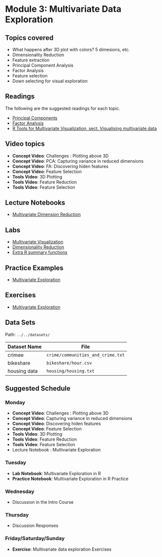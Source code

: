 # Module 3: Multivariate Data Exploration


## Topics covered

- What happens after 3D plot with colors?  5 dimesions, etc.
- Dimensionality Reduction
- Feature extraction
- Principal Component Analysis
- Factor Analysis
- Feature selection
- Down selecting for visual exploration


## Readings
The following are the suggested readings for each topic.

- [Principal Components]()
- [Factor Analysis]()
- [R Tools for Multivariate Visualization, sect. Visualising multivariate data](https://cran.r-project.org/web/views/Multivariate.html)


## Video topics
  - **Concept Video**: Challenges : Plotting above 3D
  - **Concept Video**: PCA: Capturing variance in reduced dimensions
  - **Concept Video**: FA: Discovering hiden features
  - **Concept Video**: Feature Selection
  - **Tools Video**: 3D Plotting
  - **Tools Video**: Feature Reduction
  - **Tools Video**: Feature Selection
  

## Lecture Notebooks
  - [Multivariate Dimension Reduction](./lectures/Dimension_Reduction.ipynb)

## Labs
  - [Multivariate Visualization](./labs/Multivariate_Visualization.ipynb)
  - [Dimensionality Reduction](./labs/Multivariate_Visualization.ipynb)
  - [Extra R summary functions](./labs/Extra_r_summary_functions.ipynb)


## Practice Examples  
  - [Multivariate Exploration](./practices/Practice_Multivariate_Exploration.ipynb)

## Exercises
  - [Multivariate Exploration](./exercises/Exercises.ipynb)

## Data Sets
Path: `../../datasets/`

Dataset Name            | File
------------------------|------------
crimee                  |`crime/communities_and_crime.txt`
bikeshare               |`bikeshare/hour.csv`
housing data            |`housing/housing.txt`


## Suggested Schedule

### Monday
  - **Concept Video**: Challenges : Plotting above 3D
  - **Concept Video**: Capturing variance in reduced dimensions
  - **Concept Video**: Discovering hiden features
  - **Concept Video**: Feature Selection
  - **Tools Video**: 3D Plotting
  - **Tools Video**: Feature Reduction
  - **Tools Video**: Feature Selection
  - Lecture Notebook : Multivariate Exploration


### Tuesday
  - **Lab Notebook**: Multivariate Exploration in R
  - **Practice Notebook**: Multivariate Exploration in R Practice


### Wednesday
  - Discussion in the Intro Course

### Thursday
  - Discussion Responses

### Friday/Saturday/Sunday
  - **Exercise**: Multivariate data exploration Exercises
